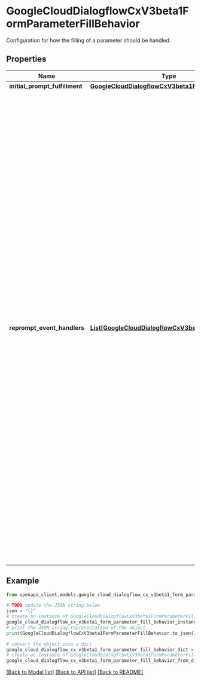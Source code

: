 # GoogleCloudDialogflowCxV3beta1FormParameterFillBehavior

Configuration for how the filling of a parameter should be handled.

## Properties

Name | Type | Description | Notes
------------ | ------------- | ------------- | -------------
**initial_prompt_fulfillment** | [**GoogleCloudDialogflowCxV3beta1Fulfillment**](GoogleCloudDialogflowCxV3beta1Fulfillment.md) |  | [optional] 
**reprompt_event_handlers** | [**List[GoogleCloudDialogflowCxV3beta1EventHandler]**](GoogleCloudDialogflowCxV3beta1EventHandler.md) | The handlers for parameter-level events, used to provide reprompt for the parameter or transition to a different page/flow. The supported events are: * &#x60;sys.no-match-&#x60;, where N can be from 1 to 6 * &#x60;sys.no-match-default&#x60; * &#x60;sys.no-input-&#x60;, where N can be from 1 to 6 * &#x60;sys.no-input-default&#x60; * &#x60;sys.invalid-parameter&#x60; &#x60;initial_prompt_fulfillment&#x60; provides the first prompt for the parameter. If the user&#39;s response does not fill the parameter, a no-match/no-input event will be triggered, and the fulfillment associated with the &#x60;sys.no-match-1&#x60;/&#x60;sys.no-input-1&#x60; handler (if defined) will be called to provide a prompt. The &#x60;sys.no-match-2&#x60;/&#x60;sys.no-input-2&#x60; handler (if defined) will respond to the next no-match/no-input event, and so on. A &#x60;sys.no-match-default&#x60; or &#x60;sys.no-input-default&#x60; handler will be used to handle all following no-match/no-input events after all numbered no-match/no-input handlers for the parameter are consumed. A &#x60;sys.invalid-parameter&#x60; handler can be defined to handle the case where the parameter values have been &#x60;invalidated&#x60; by webhook. For example, if the user&#39;s response fill the parameter, however the parameter was invalidated by webhook, the fulfillment associated with the &#x60;sys.invalid-parameter&#x60; handler (if defined) will be called to provide a prompt. If the event handler for the corresponding event can&#39;t be found on the parameter, &#x60;initial_prompt_fulfillment&#x60; will be re-prompted. | [optional] 

## Example

```python
from openapi_client.models.google_cloud_dialogflow_cx_v3beta1_form_parameter_fill_behavior import GoogleCloudDialogflowCxV3beta1FormParameterFillBehavior

# TODO update the JSON string below
json = "{}"
# create an instance of GoogleCloudDialogflowCxV3beta1FormParameterFillBehavior from a JSON string
google_cloud_dialogflow_cx_v3beta1_form_parameter_fill_behavior_instance = GoogleCloudDialogflowCxV3beta1FormParameterFillBehavior.from_json(json)
# print the JSON string representation of the object
print(GoogleCloudDialogflowCxV3beta1FormParameterFillBehavior.to_json())

# convert the object into a dict
google_cloud_dialogflow_cx_v3beta1_form_parameter_fill_behavior_dict = google_cloud_dialogflow_cx_v3beta1_form_parameter_fill_behavior_instance.to_dict()
# create an instance of GoogleCloudDialogflowCxV3beta1FormParameterFillBehavior from a dict
google_cloud_dialogflow_cx_v3beta1_form_parameter_fill_behavior_from_dict = GoogleCloudDialogflowCxV3beta1FormParameterFillBehavior.from_dict(google_cloud_dialogflow_cx_v3beta1_form_parameter_fill_behavior_dict)
```
[[Back to Model list]](../README.md#documentation-for-models) [[Back to API list]](../README.md#documentation-for-api-endpoints) [[Back to README]](../README.md)


